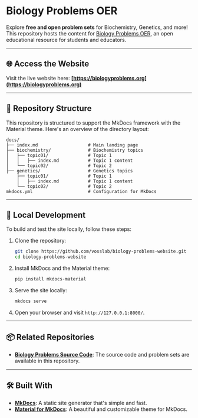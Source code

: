 # Biology Problems OER

Explore **free and open problem sets** for Biochemistry, Genetics, and more! This repository hosts the content for [Biology Problems OER](https://biologyproblems.org), an open educational resource for students and educators.

---

## 🌐 Access the Website

Visit the live website here: **[https://biologyproblems.org](https://biologyproblems.org)**

---

## 📂 Repository Structure

This repository is structured to support the MkDocs framework with the Material theme. Here's an overview of the directory layout:

```
docs/
├── index.md                   # Main landing page
├── biochemistry/              # Biochemistry topics
│   ├── topic01/               # Topic 1
│   │   ├── index.md           # Topic 1 content
│   └── topic02/               # Topic 2
├── genetics/                  # Genetics topics
    ├── topic01/               # Topic 1
    │   ├── index.md           # Topic 1 content
    └── topic02/               # Topic 2
mkdocs.yml                     # Configuration for MkDocs
```

---

## 🚀 Local Development

To build and test the site locally, follow these steps:

1. Clone the repository:
   ```bash
   git clone https://github.com/vosslab/biology-problems-website.git
   cd biology-problems-website
   ```

2. Install MkDocs and the Material theme:
   ```bash
   pip install mkdocs-material
   ```

3. Serve the site locally:
   ```bash
   mkdocs serve
   ```

4. Open your browser and visit `http://127.0.0.1:8000/`.

---

## 📦 Related Repositories

- **[Biology Problems Source Code](https://github.com/vosslab/biology-problems)**: The source code and problem sets are available in this repository. 

---

## 🛠️ Built With

- **[MkDocs](https://www.mkdocs.org/)**: A static site generator that's simple and fast.
- **[Material for MkDocs](https://squidfunk.github.io/mkdocs-material/)**: A beautiful and customizable theme for MkDocs.
